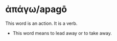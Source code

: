 # ἀπάγω/apagō

This word is an action. It is a verb. 

* This word means to lead away or to take away.
